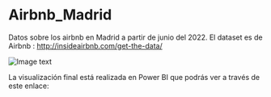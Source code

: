 # Airbnb_Madrid

Datos sobre los airbnb en Madrid a partir de junio del 2022. El dataset es de Airbnb : http://insideairbnb.com/get-the-data/

![Image text](https://github.com/noelianav91/Airbnb_Madrid/blob/main/fin-de-semana-madrid-pal-3.jpg)

La visualización final está realizada en Power BI que podrás ver a través de este enlace: 

